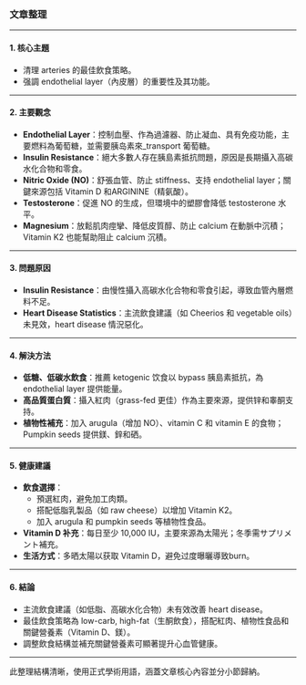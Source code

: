 ### 文章整理

---

#### 1. 核心主題  
- 清理 arteries 的最佳飲食策略。  
- 强調 endothelial layer（內皮層）的重要性及其功能。  

---

#### 2. 主要觀念  
- **Endothelial Layer**：控制血壓、作為過濾器、防止凝血、具有免疫功能，主要燃料為葡萄糖，並需要胰岛素來_transport 葡萄糖。  
- **Insulin Resistance**：絕大多數人存在胰島素抵抗問題，原因是長期攝入高碳水化合物和零食。  
- **Nitric Oxide (NO)**：舒張血管、防止 stiffness、支持 endothelial layer；關鍵來源包括 Vitamin D 和ARGININE（精氨酸）。  
- **Testosterone**：促進 NO 的生成，但環境中的塑膠會降低 testosterone 水平。  
- **Magnesium**：放鬆肌肉痙攣、降低皮質醇、防止 calcium 在動脈中沉積；Vitamin K2 也能幫助阻止 calcium 沉積。  

---

#### 3. 問題原因  
- **Insulin Resistance**：由慢性攝入高碳水化合物和零食引起，導致血管內層燃料不足。  
- **Heart Disease Statistics**：主流飲食建議（如 Cheerios 和 vegetable oils）未見效，heart disease 情況惡化。  

---

#### 4. 解決方法  
- **低糖、低碳水飲食**：推薦 ketogenic 饮食以 bypass 胰島素抵抗，為 endothelial layer 提供能量。  
- **高品質蛋白質**：攝入紅肉（grass-fed 更佳）作為主要來源，提供锌和睾酮支持。  
- **植物性補充**：加入 arugula（增加 NO）、vitamin C 和 vitamin E 的食物； Pumpkin seeds 提供鎂、鋅和硒。  

---

#### 5. 健康建議  
- **飲食選擇**：  
  - 預選紅肉，避免加工肉類。  
  - 搭配低脂乳製品（如 raw cheese）以增加 Vitamin K2。  
  - 加入 arugula 和 pumpkin seeds 等植物性食品。  
- **Vitamin D 补充**：每日至少 10,000 IU，主要來源為太陽光；冬季需サプリメント補充。  
- **生活方式**：多晒太陽以获取 Vitamin D，避免过度曝曬導致burn。  

---

#### 6. 結論  
- 主流飲食建議（如低脂、高碳水化合物）未有效改善 heart disease。  
- 最佳飲食策略為 low-carb, high-fat（生酮飲食），搭配紅肉、植物性食品和關鍵營養素（Vitamin D、鎂）。  
- 調整飲食結構並補充關鍵營養素可顯著提升心血管健康。  

--- 

此整理結構清晰，使用正式學術用語，涵蓋文章核心內容並分小節歸納。
